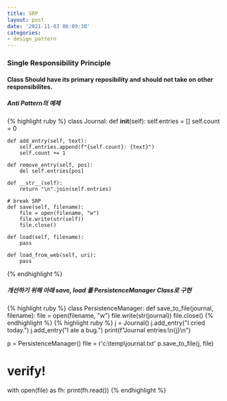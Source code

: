 ```yaml
---
title: SRP
layout: post
date: '2021-11-03 06:09:30'
categories:
- design_pattern
---
```


### Single Responsibility Principle
#### Class Should have its primary reposibility and should not take on other responsibilites.
##### Anti Pattern의 예제
{% highlight ruby %}
class Journal:
    def __init__(self):
        self.entries = []
        self.count = 0

    def add_entry(self, text):
        self.entries.append(f"{self.count}: {text}")
        self.count += 1

    def remove_entry(self, pos):
        del self.entries[pos]

    def __str__(self):
        return "\n".join(self.entries)

    # break SRP
    def save(self, filename):
        file = open(filename, "w")
        file.write(str(self))
        file.close()

    def load(self, filename):
        pass

    def load_from_web(self, uri):
        pass
{% endhighlight %}
##### 개선하기 위해 아래 save, load 를 PersistenceManager Class로 구현

{% highlight ruby %}
class PersistenceManager:
    def save_to_file(journal, filename):
        file = open(filename, "w")
        file.write(str(journal))
        file.close()
{% endhighlight %}
{% highlight ruby %}
j = Journal()
j.add_entry("I cried today.")
j.add_entry("I ate a bug.")
print(f"Journal entries:\n{j}\n")

p = PersistenceManager()
file = r'c:\temp\journal.txt'
p.save_to_file(j, file)

# verify!
with open(file) as fh:
    print(fh.read())
{% endhighlight %}
